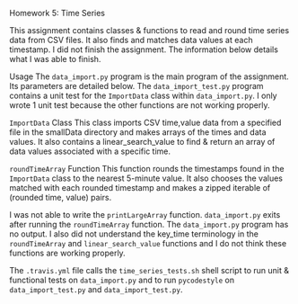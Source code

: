 Homework 5: Time Series

This assignment contains classes & functions to read and round time series data from CSV files. It also finds and matches data values at each timestamp. I did not finish the assignment. The information below details what I was able to finish.

Usage
The `data_import.py` program is the main program of the assignment. Its parameters are detailed below.
The `data_import_test.py` program contains a unit test for the `ImportData` class within `data_import.py`. I only wrote 1 unit test because the other functions are not working properly.

`ImportData` Class
    This class imports CSV time,value data from a specified file in the smallData directory and makes arrays of the times and data values. It also contains a linear_search_value to find & return an array of data values associated with a specific time.

`roundTimeArray` Function
    This function rounds the timestamps found in the `ImportData` class to the nearest 5-minute value. It also chooses the values matched with each rounded timestamp and makes a zipped iterable of (rounded time, value) pairs.
    
I was not able to write the `printLargeArray` function. `data_import.py` exits after running the `roundTimeArray` function. The `data_import.py` program has no output.
I also did not understand the key_time terminology in the `roundTimeArray` and `linear_search_value` functions and I do not think these functions are working properly.

The `.travis.yml` file calls the `time_series_tests.sh` shell script to run unit & functional tests on `data_import.py` and to run `pycodestyle` on `data_import_test.py` and `data_import_test.py`.